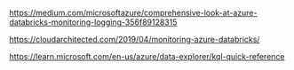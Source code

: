 
https://medium.com/microsoftazure/comprehensive-look-at-azure-databricks-monitoring-logging-356f89128315

https://cloudarchitected.com/2019/04/monitoring-azure-databricks/

https://learn.microsoft.com/en-us/azure/data-explorer/kql-quick-reference



